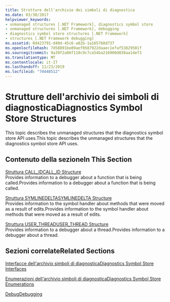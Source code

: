 ```yaml
---
title: Strutture dell'archivio dei simboli di diagnostica
ms.date: 03/30/2017
helpviewer_keywords:
- unmanaged structures [.NET Framework], diagnostics symbol store
- unmanaged structures [.NET Framework], debugging
- diagnostics symbol store structures [.NET Framework]
- structures [.NET Framework debugging]
ms.assetid: 0d423791-d40d-45c6-a82b-1a165768d737
ms.openlocfilehash: 7d58891be89aef0587922daaec1efaf53829501f
ms.sourcegitcommit: 9a39f2a06f110c9c7ca54ba216900d038aa14ef3
ms.translationtype: MT
ms.contentlocale: it-IT
ms.lasthandoff: 11/23/2019
ms.locfileid: "74448512"
---
```

# <a name="diagnostics-symbol-store-structures"></a><span data-ttu-id="7e545-102">Strutture dell'archivio dei simboli di diagnostica</span><span class="sxs-lookup"><span data-stu-id="7e545-102">Diagnostics Symbol Store Structures</span></span>
<span data-ttu-id="7e545-103">This topic describes the unmanaged structures that the diagnostics symbol store API uses.</span><span class="sxs-lookup"><span data-stu-id="7e545-103">This topic describes the unmanaged structures that the diagnostics symbol store API uses.</span></span>  
  
## <a name="in-this-section"></a><span data-ttu-id="7e545-104">Contenuto della sezione</span><span class="sxs-lookup"><span data-stu-id="7e545-104">In This Section</span></span>  
 [<span data-ttu-id="7e545-105">Struttura CALL_ID</span><span class="sxs-lookup"><span data-stu-id="7e545-105">CALL_ID Structure</span></span>](../../../../docs/framework/unmanaged-api/diagnostics/call-id-structure.md)  
 <span data-ttu-id="7e545-106">Provides information to a debugger about a function that is being called.</span><span class="sxs-lookup"><span data-stu-id="7e545-106">Provides information to a debugger about a function that is being called.</span></span>  
  
 [<span data-ttu-id="7e545-107">Struttura SYMLINEDELTA</span><span class="sxs-lookup"><span data-stu-id="7e545-107">SYMLINEDELTA Structure</span></span>](../../../../docs/framework/unmanaged-api/diagnostics/symlinedelta-structure.md)  
 <span data-ttu-id="7e545-108">Provides information to the symbol handler about methods that were moved as a result of edits.</span><span class="sxs-lookup"><span data-stu-id="7e545-108">Provides information to the symbol handler about methods that were moved as a result of edits.</span></span>  
  
 [<span data-ttu-id="7e545-109">Struttura USER_THREAD</span><span class="sxs-lookup"><span data-stu-id="7e545-109">USER_THREAD Structure</span></span>](../../../../docs/framework/unmanaged-api/diagnostics/user-thread-structure.md)  
 <span data-ttu-id="7e545-110">Provides information to a debugger about a thread.</span><span class="sxs-lookup"><span data-stu-id="7e545-110">Provides information to a debugger about a thread.</span></span>  
  
## <a name="related-sections"></a><span data-ttu-id="7e545-111">Sezioni correlate</span><span class="sxs-lookup"><span data-stu-id="7e545-111">Related Sections</span></span>  
 [<span data-ttu-id="7e545-112">Interfacce dell'archivio simboli di diagnostica</span><span class="sxs-lookup"><span data-stu-id="7e545-112">Diagnostics Symbol Store Interfaces</span></span>](../../../../docs/framework/unmanaged-api/diagnostics/diagnostics-symbol-store-interfaces.md)  
  
 [<span data-ttu-id="7e545-113">Enumerazioni dell'archivio simboli di diagnostica</span><span class="sxs-lookup"><span data-stu-id="7e545-113">Diagnostics Symbol Store Enumerations</span></span>](../../../../docs/framework/unmanaged-api/diagnostics/diagnostics-symbol-store-enumerations.md)  
  
 [<span data-ttu-id="7e545-114">Debug</span><span class="sxs-lookup"><span data-stu-id="7e545-114">Debugging</span></span>](../../../../docs/framework/unmanaged-api/debugging/index.md)
